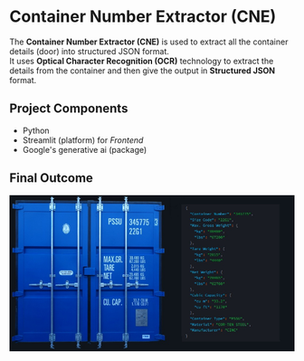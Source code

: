 # Container Number Extractor (CNE)
The **Container Number Extractor (CNE)** is used to extract all the container details (door) into structured JSON format.<br> It uses  **Optical Character Recognition (OCR)** technology to extract the details from the container and then give the output in **Structured JSON** format.

## Project Components

- Python
- Streamlit (platform) for *Frontend*
- Google's generative ai (package) 
  



## Final Outcome

![screenshot](images/image.jpg)
